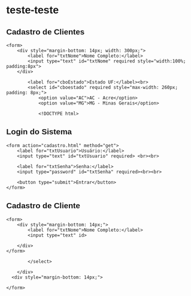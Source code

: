 # teste-teste
<!DOCTYPE html>
<html lang="pt-BR">
<head>
    <meta charset="UTF-8">
    <meta name="viewport" content="width=device-width, initial-scale=1.0">
    <title>Login</title>
</head>
<body style="font-family: Arial; margin-top: 50px;">
    <h2>Cadastro de Clientes</h2>
    
    <form>
        <div style="margin-bottom: 14px; width: 300px;">
            <label for="txtNome">Nome Completo:</label>
            <input type="text" id="txtNome" required style="width:100%; padding:8px">
        </div>

            <label for="cboEstado">Estado UF:</label><br>
            <select id="cboestado" required style="max-width: 260px; padding: 8px;">
                <option value="AC">AC - Acre</option>
                <option value="MG">MG - Minas Gerais</option>

                <!DOCTYPE html>
<html lang="pt-BR">
<head>
    <meta charset="UTF-8">
    <meta name="viewport" content="width=device-width, initial-scale=1.0">
    <title>Login</title>
</head>
<body style="font-family: Arial; text-align: center;margin-top: 100px;">
    <h2>Login do Sistema</h2>

    <form action="cadastro.html" method="get">
        <label for="txtUsuario">Usuário:</label>
        <input type="text" id="txtUsuario" required> <br><br>

        <label for="txtSenha">Senha:</label>
        <input type="password" id="txtSenha" required><br><br>

        <button type="submit">Entrar</button>
    </form>

</body>
</html>

<!DOCTYPE html>
<html lang="pt-BR">
<head>
    <meta charset="UTF-8">
    <meta name="viewport" content="width=device-width, initial-scale=1.0">
    <title>Cadastro</title>
</head>
<body style="font-family: Arial;margin-top: 100px;">
    <h2>Cadastro de Cliente</h2>


    <form>
        <div style="margin-bottom: 14px;">
            <label for="txtNome">Nome Completo:</label>
            <input type="text" id>

        </div>
    </form>

</body>
</html>

            </select>

        </div>
      <div style="margin-bottom: 14px;">
  
    </form>

